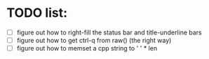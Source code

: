 

TODO list:
====
- [ ] figure out how to right-fill the status bar and title-underline bars
- [ ] figure out how to get ctrl-q from raw() (the right way)
- [ ] figure out how to memset a cpp string to ' ' * len
